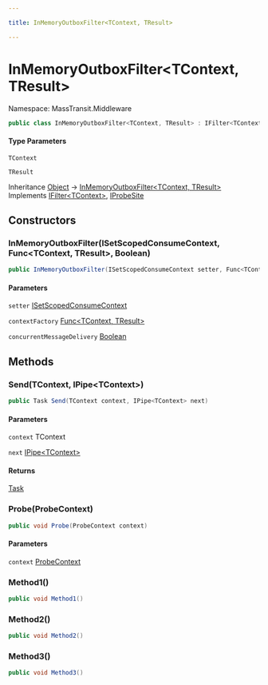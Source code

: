 ```yaml
---

title: InMemoryOutboxFilter<TContext, TResult>

---
```


# InMemoryOutboxFilter\<TContext, TResult\>

Namespace: MassTransit.Middleware

```csharp
public class InMemoryOutboxFilter<TContext, TResult> : IFilter<TContext>, IProbeSite
```

#### Type Parameters

`TContext`<br/>

`TResult`<br/>

Inheritance [Object](https://learn.microsoft.com/en-us/dotnet/api/system.object) → [InMemoryOutboxFilter\<TContext, TResult\>](../masstransit-middleware/inmemoryoutboxfilter-2)<br/>
Implements [IFilter\<TContext\>](../../masstransit-abstractions/masstransit/ifilter-1), [IProbeSite](../../masstransit-abstractions/masstransit/iprobesite)

## Constructors

### **InMemoryOutboxFilter(ISetScopedConsumeContext, Func\<TContext, TResult\>, Boolean)**

```csharp
public InMemoryOutboxFilter(ISetScopedConsumeContext setter, Func<TContext, TResult> contextFactory, bool concurrentMessageDelivery)
```

#### Parameters

`setter` [ISetScopedConsumeContext](../masstransit/isetscopedconsumecontext)<br/>

`contextFactory` [Func\<TContext, TResult\>](https://learn.microsoft.com/en-us/dotnet/api/system.func-2)<br/>

`concurrentMessageDelivery` [Boolean](https://learn.microsoft.com/en-us/dotnet/api/system.boolean)<br/>

## Methods

### **Send(TContext, IPipe\<TContext\>)**

```csharp
public Task Send(TContext context, IPipe<TContext> next)
```

#### Parameters

`context` TContext<br/>

`next` [IPipe\<TContext\>](../../masstransit-abstractions/masstransit/ipipe-1)<br/>

#### Returns

[Task](https://learn.microsoft.com/en-us/dotnet/api/system.threading.tasks.task)<br/>

### **Probe(ProbeContext)**

```csharp
public void Probe(ProbeContext context)
```

#### Parameters

`context` [ProbeContext](../../masstransit-abstractions/masstransit/probecontext)<br/>

### **Method1()**

```csharp
public void Method1()
```

### **Method2()**

```csharp
public void Method2()
```

### **Method3()**

```csharp
public void Method3()
```
